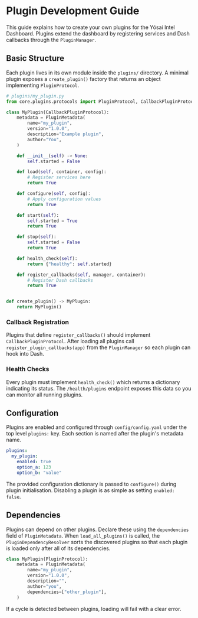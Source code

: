 # Plugin Development Guide

This guide explains how to create your own plugins for the Yōsai Intel Dashboard.
Plugins extend the dashboard by registering services and Dash callbacks through
the `PluginManager`.

## Basic Structure

Each plugin lives in its own module inside the `plugins/` directory. A minimal
plugin exposes a `create_plugin()` factory that returns an object implementing
`PluginProtocol`.

```python
# plugins/my_plugin.py
from core.plugins.protocols import PluginProtocol, CallbackPluginProtocol, PluginMetadata

class MyPlugin(CallbackPluginProtocol):
    metadata = PluginMetadata(
        name="my_plugin",
        version="1.0.0",
        description="Example plugin",
        author="You",
    )

    def __init__(self) -> None:
        self.started = False

    def load(self, container, config):
        # Register services here
        return True

    def configure(self, config):
        # Apply configuration values
        return True

    def start(self):
        self.started = True
        return True

    def stop(self):
        self.started = False
        return True

    def health_check(self):
        return {"healthy": self.started}

    def register_callbacks(self, manager, container):
        # Register Dash callbacks
        return True


def create_plugin() -> MyPlugin:
    return MyPlugin()
```

### Callback Registration

Plugins that define `register_callbacks()` should implement
`CallbackPluginProtocol`. After loading all plugins call
`register_plugin_callbacks(app)` from the `PluginManager` so each plugin can
hook into Dash.

### Health Checks

Every plugin must implement `health_check()` which returns a dictionary
indicating its status. The `/health/plugins` endpoint exposes this data so you
can monitor all running plugins.

## Configuration

Plugins are enabled and configured through `config/config.yaml` under the top
level `plugins:` key. Each section is named after the plugin's metadata name.

```yaml
plugins:
  my_plugin:
    enabled: true
    option_a: 123
    option_b: "value"
```

The provided configuration dictionary is passed to `configure()` during plugin
initialisation. Disabling a plugin is as simple as setting `enabled: false`.

## Dependencies

Plugins can depend on other plugins. Declare these using the `dependencies`
field of `PluginMetadata`. When `load_all_plugins()` is called, the
`PluginDependencyResolver` sorts the discovered plugins so that each plugin is
loaded only after all of its dependencies.

```python
class MyPlugin(PluginProtocol):
    metadata = PluginMetadata(
        name="my_plugin",
        version="1.0.0",
        description="",
        author="you",
        dependencies=["other_plugin"],
    )
```

If a cycle is detected between plugins, loading will fail with a clear error.

